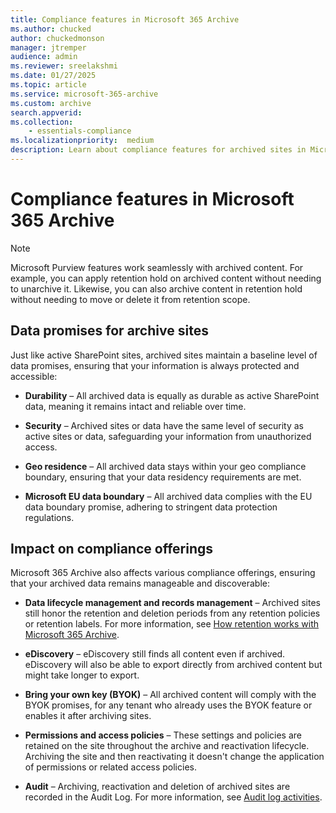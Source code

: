 ```yaml
---
title: Compliance features in Microsoft 365 Archive
ms.author: chucked
author: chuckedmonson
manager: jtremper
audience: admin
ms.reviewer: sreelakshmi
ms.date: 01/27/2025
ms.topic: article
ms.service: microsoft-365-archive
ms.custom: archive
search.appverid:
ms.collection:
    - essentials-compliance
ms.localizationpriority:  medium
description: Learn about compliance features for archived sites in Microsoft 365 Archive.
---
```


# Compliance features in Microsoft 365 Archive

> [!NOTE]
> Microsoft Purview features work seamlessly with archived content. For example, you can apply retention hold on archived content without needing to unarchive it. Likewise, you can also archive content in retention hold without needing to move or delete it from retention scope.

## Data promises for archive sites

Just like active SharePoint sites, archived sites maintain a baseline level of data promises, ensuring that your information is always protected and accessible:

- **Durability** – All archived data is equally as durable as active SharePoint data, meaning it remains intact and reliable over time.

- **Security** – Archived sites or data have the same level of security as active sites or data, safeguarding your information from unauthorized access.

- **Geo residence** – All archived data stays within your geo compliance boundary, ensuring that your data residency requirements are met.

- **Microsoft EU data boundary** – All archived data complies with the EU data boundary promise, adhering to stringent data protection regulations.

## Impact on compliance offerings

Microsoft 365 Archive also affects various compliance offerings, ensuring that your archived data remains manageable and discoverable:

- **Data lifecycle management and records management** – Archived sites still honor the retention and deletion periods from any retention policies or retention labels. For more information, see [How retention works with Microsoft 365 Archive](/purview/retention-policies-sharepoint#how-retention-works-with-microsoft-365-archive).

- **eDiscovery** – eDiscovery still finds all content even if archived. eDiscovery will also be able to export directly from archived content but might take longer to export.  

- **Bring your own key (BYOK)** – All archived content will comply with the BYOK promises, for any tenant who already uses the BYOK feature or enables it after archiving sites.

- **Permissions and access policies** – These settings and policies are retained on the site throughout the archive and reactivation lifecycle. Archiving the site and then reactivating it doesn't change the application of permissions or related access policies.

- **Audit** – Archiving, reactivation and deletion of archived sites are recorded in the Audit Log. For more information, see [Audit log activities](https://learn.microsoft.com/en-us/purview/audit-log-activities?view=o365-worldwide).